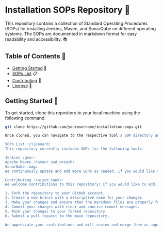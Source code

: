 # Installation SOPs Repository :rocket:

This repository contains a collection of Standard Operating Procedures (SOPs) for installing Jenkins, Maven, and SonarQube on different operating systems. The SOPs are documented in markdown format for easy readability and accessibility. :books:

## Table of Contents :bookmark_tabs:

- [Getting Started](#getting-started) :rocket:
- [SOPs List](#sops-list) :clipboard:
- [Contributing](#contributing) :raised_hands:
- [License](#license) :page_with_curl:

## Getting Started :rocket:

To get started, clone this repository to your local machine using the following command:

```bash
git clone https://github.com/yourusername/installation-sops.git

Once cloned, you can navigate to the respective tool's SOP directory and view the installation instructions in the markdown file.

SOPs List :clipboard:
This repository currently includes SOPs for the following tools:

Jenkins :gear:
Apache Maven :hammer_and_wrench:
SonarQube :mag:
We continuously update and add more SOPs as needed. If you would like to contribute, please see the Contributing section.

Contributing :raised_hands:
We welcome contributions to this repository! If you would like to add, modify, or improve the existing SOPs, please follow these steps:

1. Fork the repository to your GitHub account.
2. Create a new branch with a descriptive name for your changes.
3. Make your changes and ensure that the markdown files are properly formatted.
4. Commit your changes with clear and concise commit messages.
5. Push your changes to your forked repository.
6. Submit a pull request to the main repository.

We appreciate your contributions and will review and merge them as appropriate. :tada:
